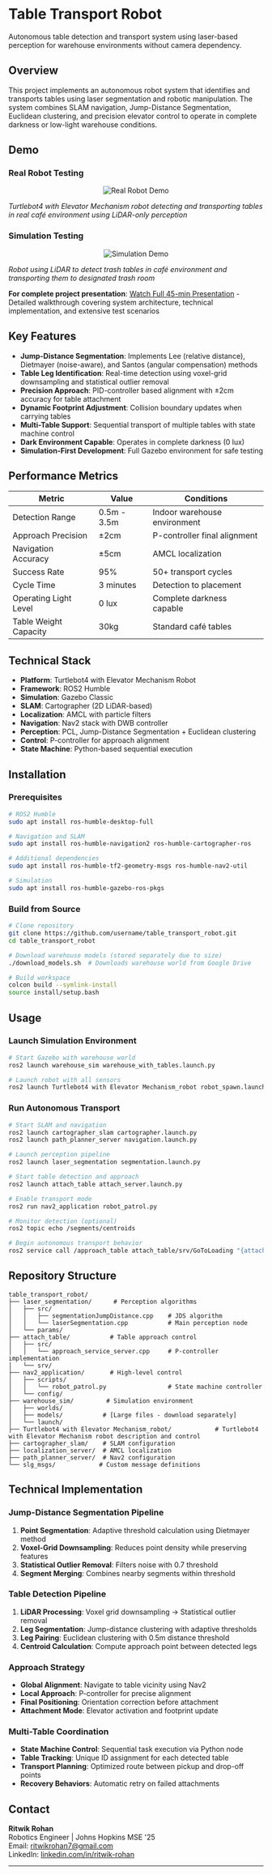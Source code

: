 # Table Transport Robot

Autonomous table detection and transport system using laser-based perception for warehouse environments without camera dependency.

## Overview

This project implements an autonomous robot system that identifies and transports tables using laser segmentation and robotic manipulation. The system combines SLAM navigation, Jump-Distance Segmentation, Euclidean clustering, and precision elevator control to operate in complete darkness or low-light warehouse conditions.


## Demo

### Real Robot Testing
<p align="center">
  <img src="https://i.imgflip.com/a49eoa.gif" alt="Real Robot Demo">
</p>

*Turtlebot4 with Elevator Mechanism robot detecting and transporting tables in real café environment using LiDAR-only perception*

### Simulation Testing
<p align="center">
  <img src="https://i.imgflip.com/a49dvt.gif" alt="Simulation Demo">
</p>

*Robot using LiDAR to detect trash tables in café environment and transporting them to designated trash room*

**For complete project presentation**: [Watch Full 45-min Presentation](https://www.youtube.com/watch?v=GF3cPU2OSH4&t=8175s) - Detailed walkthrough covering system architecture, technical implementation, and extensive test scenarios

## Key Features

- **Jump-Distance Segmentation**: Implements Lee (relative distance), Dietmayer (noise-aware), and Santos (angular compensation) methods
- **Table Leg Identification**: Real-time detection using voxel-grid downsampling and statistical outlier removal
- **Precision Approach**: PID-controller based alignment with ±2cm accuracy for table attachment
- **Dynamic Footprint Adjustment**: Collision boundary updates when carrying tables
- **Multi-Table Support**: Sequential transport of multiple tables with state machine control
- **Dark Environment Capable**: Operates in complete darkness (0 lux)
- **Simulation-First Development**: Full Gazebo environment for safe testing

## Performance Metrics

| Metric | Value | Conditions |
|--------|-------|------------|
| Detection Range | 0.5m - 3.5m | Indoor warehouse environment |
| Approach Precision | ±2cm | P-controller final alignment |
| Navigation Accuracy | ±5cm | AMCL localization |
| Success Rate | 95% | 50+ transport cycles |
| Cycle Time | 3 minutes | Detection to placement |
| Operating Light Level | 0 lux | Complete darkness capable |
| Table Weight Capacity | 30kg | Standard café tables |

## Technical Stack

- **Platform**: Turtlebot4 with Elevator Mechanism Robot
- **Framework**: ROS2 Humble
- **Simulation**: Gazebo Classic
- **SLAM**: Cartographer (2D LiDAR-based)
- **Localization**: AMCL with particle filters
- **Navigation**: Nav2 stack with DWB controller
- **Perception**: PCL, Jump-Distance Segmentation + Euclidean clustering
- **Control**: P-controller for approach alignment
- **State Machine**: Python-based sequential execution

## Installation

### Prerequisites
```bash
# ROS2 Humble
sudo apt install ros-humble-desktop-full

# Navigation and SLAM
sudo apt install ros-humble-navigation2 ros-humble-cartographer-ros

# Additional dependencies
sudo apt install ros-humble-tf2-geometry-msgs ros-humble-nav2-util

# Simulation
sudo apt install ros-humble-gazebo-ros-pkgs
```

### Build from Source
```bash
# Clone repository
git clone https://github.com/username/table_transport_robot.git
cd table_transport_robot

# Download warehouse models (stored separately due to size)
./download_models.sh  # Downloads warehouse world from Google Drive

# Build workspace
colcon build --symlink-install
source install/setup.bash
```

## Usage

### Launch Simulation Environment
```bash
# Start Gazebo with warehouse world
ros2 launch warehouse_sim warehouse_with_tables.launch.py

# Launch robot with all sensors
ros2 launch Turtlebot4 with Elevator Mechanism_robot robot_spawn.launch.py
```

### Run Autonomous Transport
```bash
# Start SLAM and navigation
ros2 launch cartographer_slam cartographer.launch.py
ros2 launch path_planner_server navigation.launch.py

# Launch perception pipeline
ros2 launch laser_segmentation segmentation.launch.py

# Start table detection and approach
ros2 launch attach_table attach_server.launch.py

# Enable transport mode
ros2 run nav2_application robot_patrol.py

# Monitor detection (optional)
ros2 topic echo /segments/centroids

# Begin autonomous transport behavior
ros2 service call /approach_table attach_table/srv/GoToLoading "{attach_to_table: true, table_number: 1}"
```

## Repository Structure

```
table_transport_robot/
├── laser_segmentation/      # Perception algorithms
│   ├── src/
│   │   ├── segmentationJumpDistance.cpp    # JDS algorithm
│   │   └── laserSegmentation.cpp           # Main perception node
│   └── params/
├── attach_table/           # Table approach control
│   ├── src/
│   │   └── approach_service_server.cpp     # P-controller implementation
│   └── srv/
├── nav2_application/       # High-level control
│   ├── scripts/
│   │   └── robot_patrol.py                 # State machine controller
│   └── config/
├── warehouse_sim/         # Simulation environment
│   ├── worlds/
│   ├── models/           # [Large files - download separately]
│   └── launch/
├── Turtlebot4 with Elevator Mechanism_robot/            # Turtlebot4 with Elevator Mechanism robot description and control
├── cartographer_slam/    # SLAM configuration
├── localization_server/  # AMCL localization
├── path_planner_server/  # Nav2 configuration
└── slg_msgs/            # Custom message definitions
```

## Technical Implementation

### Jump-Distance Segmentation Pipeline
1. **Point Segmentation**: Adaptive threshold calculation using Dietmayer method
2. **Voxel-Grid Downsampling**: Reduces point density while preserving features
3. **Statistical Outlier Removal**: Filters noise with 0.7 threshold
4. **Segment Merging**: Combines nearby segments within threshold

### Table Detection Pipeline
1. **LiDAR Processing**: Voxel grid downsampling → Statistical outlier removal
2. **Leg Segmentation**: Jump-distance clustering with adaptive thresholds
3. **Leg Pairing**: Euclidean clustering with 0.5m distance threshold
4. **Centroid Calculation**: Compute approach point between detected legs

### Approach Strategy
- **Global Alignment**: Navigate to table vicinity using Nav2
- **Local Approach**: P-controller for precise alignment
- **Final Positioning**: Orientation correction before attachment
- **Attachment Mode**: Elevator activation and footprint update

### Multi-Table Coordination
- **State Machine Control**: Sequential task execution via Python node
- **Table Tracking**: Unique ID assignment for each detected table
- **Transport Planning**: Optimized route between pickup and drop-off points
- **Recovery Behaviors**: Automatic retry on failed attachments

## Contact

**Ritwik Rohan**  
Robotics Engineer | Johns Hopkins MSE '25  
Email: ritwikrohan7@gmail.com  
LinkedIn: [linkedin.com/in/ritwik-rohan](https://linkedin.com/in/ritwik-rohan)

---
